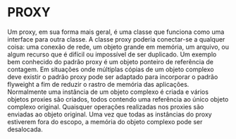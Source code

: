 PROXY
======

Um proxy, em sua forma mais geral, é uma classe que funciona como uma interface para outra classe. A classe proxy poderia conectar-se a qualquer coisa: uma conexão de rede, um objeto grande em memória, um arquivo, ou algum recurso que é difícil ou impossível de ser duplicado. Um exemplo bem conhecido do padrão proxy é um objeto ponteiro de referência de contagem.
Em situações onde múltiplas cópias de um objeto complexo deve existir o padrão proxy pode ser adaptado para incorporar o padrão flyweight a fim de reduzir o rastro de memória das aplicações. Normalmente uma instância de um objeto complexo é criada e vários objetos proxies são criados, todos contendo uma referência ao único objeto complexo original. Quaisquer operações realizadas nos proxies são enviadas ao objeto original. Uma vez que todas as instâncias do proxy estiverem fora do escopo, a memória do objeto complexo pode ser desalocada.

